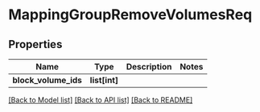 # MappingGroupRemoveVolumesReq

## Properties
Name | Type | Description | Notes
------------ | ------------- | ------------- | -------------
**block_volume_ids** | **list[int]** |  | 

[[Back to Model list]](../README.md#documentation-for-models) [[Back to API list]](../README.md#documentation-for-api-endpoints) [[Back to README]](../README.md)


